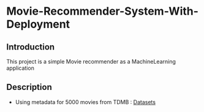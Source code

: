 # Movie-Recommender-System-With-Deployment
## Introduction 
This project is a simple Movie recommender as a MachineLearning application 

## Description
* Using metadata for 5000 movies from TDMB  : [Datasets](https://www.kaggle.com/datasets/tmdb/tmdb-movie-metadata)

